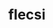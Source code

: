 ---
title: "flecsi"
layout: cache
categories: [package, develop]
meta: {"versions": ["2.1.0", "2.2.0"], "compilers": ["gcc@=11.1.0"], "oss": ["ubuntu20.04"], "platforms": ["linux"], "targets": ["ppc64le", "x86_64_v3"], "stacks": ["e4s", "e4s-power"], "num_specs": 24, "num_specs_by_stack": {"e4s-power": 12, "e4s": 12}}
spec_details: [{"hash": "nfvxokhvflgsei2lgewsko4gzdesqx7n", "compiler": "gcc@=11.1.0", "versions": ["2.1.0"], "os": "ubuntu20.04", "platform": "linux", "target": "ppc64le", "variants": ["backend=mpi", "build_system=cmake", "build_type=RelWithDebInfo", "caliper_detail=none", "~coverage", "~cuda", "~debug_backend", "~disable_metis", "~doc", "~doxygen", "~external_cinch", "~flecstan", "~flog", "generator=make", "~graphviz", "+hdf5", "~ipo", "~kokkos", "~openmp", "+shared", "~tutorial", "~unit_tests"], "stacks": ["e4s-power"], "size": "-", "tarball": "https://binaries.spack.io/develop/build_cache/linux-ubuntu20.04-ppc64le/gcc-11.1.0/flecsi-2.1.0/linux-ubuntu20.04-ppc64le-gcc-11.1.0-flecsi-2.1.0-nfvxokhvflgsei2lgewsko4gzdesqx7n.spack"}, {"hash": "udpslzmrqrhju7p5xwj32cvly2skygbf", "compiler": "gcc@=11.1.0", "versions": ["2.1.0"], "os": "ubuntu20.04", "platform": "linux", "target": "ppc64le", "variants": ["backend=mpi", "build_system=cmake", "build_type=RelWithDebInfo", "caliper_detail=none", "~coverage", "~cuda", "~debug_backend", "~disable_metis", "~doc", "~doxygen", "~external_cinch", "~flecstan", "~flog", "generator=make", "~graphviz", "+hdf5", "~ipo", "~kokkos", "~openmp", "+shared", "~tutorial", "~unit_tests"], "stacks": ["e4s-power"], "size": "-", "tarball": "https://binaries.spack.io/develop/build_cache/linux-ubuntu20.04-ppc64le/gcc-11.1.0/flecsi-2.1.0/linux-ubuntu20.04-ppc64le-gcc-11.1.0-flecsi-2.1.0-udpslzmrqrhju7p5xwj32cvly2skygbf.spack"}, {"hash": "zbsrlwpcltj754grv263l44ltexdqbbt", "compiler": "gcc@=11.1.0", "versions": ["2.1.0"], "os": "ubuntu20.04", "platform": "linux", "target": "ppc64le", "variants": ["backend=mpi", "build_system=cmake", "build_type=RelWithDebInfo", "caliper_detail=none", "~coverage", "+cuda", "cuda_arch=70", "~debug_backend", "~disable_metis", "~doc", "~doxygen", "~external_cinch", "~flecstan", "~flog", "generator=make", "~graphviz", "+hdf5", "~ipo", "~kokkos", "~openmp", "+shared", "~tutorial", "~unit_tests"], "stacks": ["e4s-power"], "size": "-", "tarball": "https://binaries.spack.io/develop/build_cache/linux-ubuntu20.04-ppc64le/gcc-11.1.0/flecsi-2.1.0/linux-ubuntu20.04-ppc64le-gcc-11.1.0-flecsi-2.1.0-zbsrlwpcltj754grv263l44ltexdqbbt.spack"}, {"hash": "xtwuckk63vpgw3gpsi4ywgag5qoa5cax", "compiler": "gcc@=11.1.0", "versions": ["2.1.0"], "os": "ubuntu20.04", "platform": "linux", "target": "ppc64le", "variants": ["backend=mpi", "build_system=cmake", "build_type=RelWithDebInfo", "caliper_detail=none", "~coverage", "+cuda", "cuda_arch=70", "~debug_backend", "~disable_metis", "~doc", "~doxygen", "~external_cinch", "~flecstan", "~flog", "generator=make", "~graphviz", "+hdf5", "~ipo", "~kokkos", "~openmp", "+shared", "~tutorial", "~unit_tests"], "stacks": ["e4s-power"], "size": "-", "tarball": "https://binaries.spack.io/develop/build_cache/linux-ubuntu20.04-ppc64le/gcc-11.1.0/flecsi-2.1.0/linux-ubuntu20.04-ppc64le-gcc-11.1.0-flecsi-2.1.0-xtwuckk63vpgw3gpsi4ywgag5qoa5cax.spack"}, {"hash": "cyo2pwz53ktgyu5ulszmdchlxd5se24p", "compiler": "gcc@=11.1.0", "versions": ["2.2.0"], "os": "ubuntu20.04", "platform": "linux", "target": "ppc64le", "variants": ["backend=mpi", "build_system=cmake", "build_type=Release", "caliper_detail=none", "~cuda", "~doc", "~flog", "generator=make", "~graphviz", "+hdf5", "~ipo", "~kokkos", "~openmp", "~rocm", "+shared"], "stacks": ["e4s-power"], "size": "-", "tarball": "https://binaries.spack.io/develop/build_cache/linux-ubuntu20.04-ppc64le/gcc-11.1.0/flecsi-2.2.0/linux-ubuntu20.04-ppc64le-gcc-11.1.0-flecsi-2.2.0-cyo2pwz53ktgyu5ulszmdchlxd5se24p.spack"}, {"hash": "pu6ucv7a5tbdhlb7aryolyzw43axnrgj", "compiler": "gcc@=11.1.0", "versions": ["2.2.0"], "os": "ubuntu20.04", "platform": "linux", "target": "ppc64le", "variants": ["backend=mpi", "build_system=cmake", "build_type=Release", "caliper_detail=none", "+cuda", "cuda_arch=70", "~doc", "~flog", "generator=make", "~graphviz", "+hdf5", "~ipo", "~kokkos", "~openmp", "~rocm", "+shared"], "stacks": ["e4s-power"], "size": "-", "tarball": "https://binaries.spack.io/develop/build_cache/linux-ubuntu20.04-ppc64le/gcc-11.1.0/flecsi-2.2.0/linux-ubuntu20.04-ppc64le-gcc-11.1.0-flecsi-2.2.0-pu6ucv7a5tbdhlb7aryolyzw43axnrgj.spack"}, {"hash": "ze2sjkrhpovisolv7d4smkpcn625wreg", "compiler": "gcc@=11.1.0", "versions": ["2.2.0"], "os": "ubuntu20.04", "platform": "linux", "target": "ppc64le", "variants": ["backend=mpi", "build_system=cmake", "build_type=RelWithDebInfo", "caliper_detail=none", "+cuda", "cuda_arch=70", "~doc", "~flog", "generator=make", "~graphviz", "+hdf5", "~ipo", "~kokkos", "~openmp", "~rocm", "+shared"], "stacks": ["e4s-power"], "size": "-", "tarball": "https://binaries.spack.io/develop/build_cache/linux-ubuntu20.04-ppc64le/gcc-11.1.0/flecsi-2.2.0/linux-ubuntu20.04-ppc64le-gcc-11.1.0-flecsi-2.2.0-ze2sjkrhpovisolv7d4smkpcn625wreg.spack"}, {"hash": "gsvf6mkwru7lw6xw5aezir7wsmb6uhgp", "compiler": "gcc@=11.1.0", "versions": ["2.2.0"], "os": "ubuntu20.04", "platform": "linux", "target": "ppc64le", "variants": ["backend=mpi", "build_system=cmake", "build_type=RelWithDebInfo", "caliper_detail=none", "~cuda", "~doc", "~flog", "generator=make", "~graphviz", "+hdf5", "~ipo", "~kokkos", "~openmp", "~rocm", "+shared"], "stacks": ["e4s-power"], "size": "-", "tarball": "https://binaries.spack.io/develop/build_cache/linux-ubuntu20.04-ppc64le/gcc-11.1.0/flecsi-2.2.0/linux-ubuntu20.04-ppc64le-gcc-11.1.0-flecsi-2.2.0-gsvf6mkwru7lw6xw5aezir7wsmb6uhgp.spack"}, {"hash": "4uipcikxbwhiljlsrnvwgwzlp4opsb7v", "compiler": "gcc@=11.1.0", "versions": ["2.2.0"], "os": "ubuntu20.04", "platform": "linux", "target": "ppc64le", "variants": ["backend=mpi", "build_system=cmake", "build_type=Release", "caliper_detail=none", "+cuda", "cuda_arch=70", "~doc", "~flog", "generator=make", "~graphviz", "+hdf5", "~ipo", "~kokkos", "~openmp", "~rocm", "+shared"], "stacks": ["e4s-power"], "size": "-", "tarball": "https://binaries.spack.io/develop/build_cache/linux-ubuntu20.04-ppc64le/gcc-11.1.0/flecsi-2.2.0/linux-ubuntu20.04-ppc64le-gcc-11.1.0-flecsi-2.2.0-4uipcikxbwhiljlsrnvwgwzlp4opsb7v.spack"}, {"hash": "jagy4zpicrcsishxgcg3e5w67loaeimt", "compiler": "gcc@=11.1.0", "versions": ["2.2.0"], "os": "ubuntu20.04", "platform": "linux", "target": "ppc64le", "variants": ["backend=mpi", "build_system=cmake", "build_type=Release", "caliper_detail=none", "~cuda", "~doc", "~flog", "generator=make", "~graphviz", "+hdf5", "~ipo", "~kokkos", "~openmp", "~rocm", "+shared"], "stacks": ["e4s-power"], "size": "-", "tarball": "https://binaries.spack.io/develop/build_cache/linux-ubuntu20.04-ppc64le/gcc-11.1.0/flecsi-2.2.0/linux-ubuntu20.04-ppc64le-gcc-11.1.0-flecsi-2.2.0-jagy4zpicrcsishxgcg3e5w67loaeimt.spack"}, {"hash": "rdeau6k4golyrazkms2cn37xfdfd45gg", "compiler": "gcc@=11.1.0", "versions": ["2.2.0"], "os": "ubuntu20.04", "platform": "linux", "target": "ppc64le", "variants": ["backend=mpi", "build_system=cmake", "build_type=RelWithDebInfo", "caliper_detail=none", "+cuda", "cuda_arch=70", "~doc", "~flog", "generator=make", "~graphviz", "+hdf5", "~ipo", "~kokkos", "~openmp", "~rocm", "+shared"], "stacks": ["e4s-power"], "size": "-", "tarball": "https://binaries.spack.io/develop/build_cache/linux-ubuntu20.04-ppc64le/gcc-11.1.0/flecsi-2.2.0/linux-ubuntu20.04-ppc64le-gcc-11.1.0-flecsi-2.2.0-rdeau6k4golyrazkms2cn37xfdfd45gg.spack"}, {"hash": "sfttfw2ovdawjsvokjkr2ntevawmy4yd", "compiler": "gcc@=11.1.0", "versions": ["2.2.0"], "os": "ubuntu20.04", "platform": "linux", "target": "ppc64le", "variants": ["backend=mpi", "build_system=cmake", "build_type=RelWithDebInfo", "caliper_detail=none", "~cuda", "~doc", "~flog", "generator=make", "~graphviz", "+hdf5", "~ipo", "~kokkos", "~openmp", "~rocm", "+shared"], "stacks": ["e4s-power"], "size": "-", "tarball": "https://binaries.spack.io/develop/build_cache/linux-ubuntu20.04-ppc64le/gcc-11.1.0/flecsi-2.2.0/linux-ubuntu20.04-ppc64le-gcc-11.1.0-flecsi-2.2.0-sfttfw2ovdawjsvokjkr2ntevawmy4yd.spack"}, {"hash": "li26yjmq34rawimzmijuld3f2vfuoxku", "compiler": "gcc@=11.1.0", "versions": ["2.2.0"], "os": "ubuntu20.04", "platform": "linux", "target": "x86_64_v3", "variants": ["backend=mpi", "build_system=cmake", "build_type=RelWithDebInfo", "caliper_detail=none", "+cuda", "cuda_arch=80", "~doc", "~flog", "generator=make", "~graphviz", "+hdf5", "~ipo", "~kokkos", "~openmp", "~rocm", "+shared"], "stacks": ["e4s"], "size": "-", "tarball": "https://binaries.spack.io/develop/build_cache/linux-ubuntu20.04-x86_64_v3/gcc-11.1.0/flecsi-2.2.0/linux-ubuntu20.04-x86_64_v3-gcc-11.1.0-flecsi-2.2.0-li26yjmq34rawimzmijuld3f2vfuoxku.spack"}, {"hash": "illuniubxk6fkcnxzu7p2rakh4qhelmu", "compiler": "gcc@=11.1.0", "versions": ["2.1.0"], "os": "ubuntu20.04", "platform": "linux", "target": "x86_64_v3", "variants": ["backend=mpi", "build_system=cmake", "build_type=RelWithDebInfo", "caliper_detail=none", "~coverage", "~cuda", "~debug_backend", "~disable_metis", "~doc", "~doxygen", "~external_cinch", "~flecstan", "~flog", "generator=make", "~graphviz", "+hdf5", "~ipo", "~kokkos", "~openmp", "+shared", "~tutorial", "~unit_tests"], "stacks": ["e4s"], "size": "-", "tarball": "https://binaries.spack.io/develop/build_cache/linux-ubuntu20.04-x86_64_v3/gcc-11.1.0/flecsi-2.1.0/linux-ubuntu20.04-x86_64_v3-gcc-11.1.0-flecsi-2.1.0-illuniubxk6fkcnxzu7p2rakh4qhelmu.spack"}, {"hash": "6464lrok6a5itzoforwf7fdljs2mvaon", "compiler": "gcc@=11.1.0", "versions": ["2.2.0"], "os": "ubuntu20.04", "platform": "linux", "target": "x86_64_v3", "variants": ["backend=mpi", "build_system=cmake", "build_type=Release", "caliper_detail=none", "+cuda", "cuda_arch=80", "~doc", "~flog", "generator=make", "~graphviz", "+hdf5", "~ipo", "~kokkos", "~openmp", "~rocm", "+shared"], "stacks": ["e4s"], "size": "-", "tarball": "https://binaries.spack.io/develop/build_cache/linux-ubuntu20.04-x86_64_v3/gcc-11.1.0/flecsi-2.2.0/linux-ubuntu20.04-x86_64_v3-gcc-11.1.0-flecsi-2.2.0-6464lrok6a5itzoforwf7fdljs2mvaon.spack"}, {"hash": "ym7tdasg3sfu47qit2uw4dtzym2ipa2i", "compiler": "gcc@=11.1.0", "versions": ["2.1.0"], "os": "ubuntu20.04", "platform": "linux", "target": "x86_64_v3", "variants": ["backend=mpi", "build_system=cmake", "build_type=RelWithDebInfo", "caliper_detail=none", "~coverage", "+cuda", "cuda_arch=80", "~debug_backend", "~disable_metis", "~doc", "~doxygen", "~external_cinch", "~flecstan", "~flog", "generator=make", "~graphviz", "+hdf5", "~ipo", "~kokkos", "~openmp", "+shared", "~tutorial", "~unit_tests"], "stacks": ["e4s"], "size": "-", "tarball": "https://binaries.spack.io/develop/build_cache/linux-ubuntu20.04-x86_64_v3/gcc-11.1.0/flecsi-2.1.0/linux-ubuntu20.04-x86_64_v3-gcc-11.1.0-flecsi-2.1.0-ym7tdasg3sfu47qit2uw4dtzym2ipa2i.spack"}, {"hash": "2ehdkpbnhq25k2wep4kltjpon5lz5lzg", "compiler": "gcc@=11.1.0", "versions": ["2.2.0"], "os": "ubuntu20.04", "platform": "linux", "target": "x86_64_v3", "variants": ["backend=mpi", "build_system=cmake", "build_type=Release", "caliper_detail=none", "+cuda", "cuda_arch=80", "~doc", "~flog", "generator=make", "~graphviz", "+hdf5", "~ipo", "~kokkos", "~openmp", "~rocm", "+shared"], "stacks": ["e4s"], "size": "-", "tarball": "https://binaries.spack.io/develop/build_cache/linux-ubuntu20.04-x86_64_v3/gcc-11.1.0/flecsi-2.2.0/linux-ubuntu20.04-x86_64_v3-gcc-11.1.0-flecsi-2.2.0-2ehdkpbnhq25k2wep4kltjpon5lz5lzg.spack"}, {"hash": "osnnx3crd22jcq52r7wxcn2v3w4pu57o", "compiler": "gcc@=11.1.0", "versions": ["2.1.0"], "os": "ubuntu20.04", "platform": "linux", "target": "x86_64_v3", "variants": ["backend=mpi", "build_system=cmake", "build_type=RelWithDebInfo", "caliper_detail=none", "~coverage", "+cuda", "cuda_arch=80", "~debug_backend", "~disable_metis", "~doc", "~doxygen", "~external_cinch", "~flecstan", "~flog", "generator=make", "~graphviz", "+hdf5", "~ipo", "~kokkos", "~openmp", "+shared", "~tutorial", "~unit_tests"], "stacks": ["e4s"], "size": "-", "tarball": "https://binaries.spack.io/develop/build_cache/linux-ubuntu20.04-x86_64_v3/gcc-11.1.0/flecsi-2.1.0/linux-ubuntu20.04-x86_64_v3-gcc-11.1.0-flecsi-2.1.0-osnnx3crd22jcq52r7wxcn2v3w4pu57o.spack"}, {"hash": "sc57y5mp46zgmgq2maed7mo5e6afx7jg", "compiler": "gcc@=11.1.0", "versions": ["2.1.0"], "os": "ubuntu20.04", "platform": "linux", "target": "x86_64_v3", "variants": ["backend=mpi", "build_system=cmake", "build_type=RelWithDebInfo", "caliper_detail=none", "~coverage", "~cuda", "~debug_backend", "~disable_metis", "~doc", "~doxygen", "~external_cinch", "~flecstan", "~flog", "generator=make", "~graphviz", "+hdf5", "~ipo", "~kokkos", "~openmp", "+shared", "~tutorial", "~unit_tests"], "stacks": ["e4s"], "size": "-", "tarball": "https://binaries.spack.io/develop/build_cache/linux-ubuntu20.04-x86_64_v3/gcc-11.1.0/flecsi-2.1.0/linux-ubuntu20.04-x86_64_v3-gcc-11.1.0-flecsi-2.1.0-sc57y5mp46zgmgq2maed7mo5e6afx7jg.spack"}, {"hash": "wxrrwc6azii22s4suau2cc5voklyxozw", "compiler": "gcc@=11.1.0", "versions": ["2.2.0"], "os": "ubuntu20.04", "platform": "linux", "target": "x86_64_v3", "variants": ["backend=mpi", "build_system=cmake", "build_type=RelWithDebInfo", "caliper_detail=none", "~cuda", "~doc", "~flog", "generator=make", "~graphviz", "+hdf5", "~ipo", "~kokkos", "~openmp", "~rocm", "+shared"], "stacks": ["e4s"], "size": "-", "tarball": "https://binaries.spack.io/develop/build_cache/linux-ubuntu20.04-x86_64_v3/gcc-11.1.0/flecsi-2.2.0/linux-ubuntu20.04-x86_64_v3-gcc-11.1.0-flecsi-2.2.0-wxrrwc6azii22s4suau2cc5voklyxozw.spack"}, {"hash": "h5jd5un37kt2bxrb2eruq4655al6irbw", "compiler": "gcc@=11.1.0", "versions": ["2.2.0"], "os": "ubuntu20.04", "platform": "linux", "target": "x86_64_v3", "variants": ["backend=mpi", "build_system=cmake", "build_type=RelWithDebInfo", "caliper_detail=none", "+cuda", "cuda_arch=80", "~doc", "~flog", "generator=make", "~graphviz", "+hdf5", "~ipo", "~kokkos", "~openmp", "~rocm", "+shared"], "stacks": ["e4s"], "size": "-", "tarball": "https://binaries.spack.io/develop/build_cache/linux-ubuntu20.04-x86_64_v3/gcc-11.1.0/flecsi-2.2.0/linux-ubuntu20.04-x86_64_v3-gcc-11.1.0-flecsi-2.2.0-h5jd5un37kt2bxrb2eruq4655al6irbw.spack"}, {"hash": "yaqewbnj7cftvzcy25gy3do3twsscmso", "compiler": "gcc@=11.1.0", "versions": ["2.2.0"], "os": "ubuntu20.04", "platform": "linux", "target": "x86_64_v3", "variants": ["backend=mpi", "build_system=cmake", "build_type=Release", "caliper_detail=none", "~cuda", "~doc", "~flog", "generator=make", "~graphviz", "+hdf5", "~ipo", "~kokkos", "~openmp", "~rocm", "+shared"], "stacks": ["e4s"], "size": "-", "tarball": "https://binaries.spack.io/develop/build_cache/linux-ubuntu20.04-x86_64_v3/gcc-11.1.0/flecsi-2.2.0/linux-ubuntu20.04-x86_64_v3-gcc-11.1.0-flecsi-2.2.0-yaqewbnj7cftvzcy25gy3do3twsscmso.spack"}, {"hash": "rqa7h5f2rgnuse2hkagsjhrn6eqkjzbo", "compiler": "gcc@=11.1.0", "versions": ["2.2.0"], "os": "ubuntu20.04", "platform": "linux", "target": "x86_64_v3", "variants": ["backend=mpi", "build_system=cmake", "build_type=RelWithDebInfo", "caliper_detail=none", "~cuda", "~doc", "~flog", "generator=make", "~graphviz", "+hdf5", "~ipo", "~kokkos", "~openmp", "~rocm", "+shared"], "stacks": ["e4s"], "size": "-", "tarball": "https://binaries.spack.io/develop/build_cache/linux-ubuntu20.04-x86_64_v3/gcc-11.1.0/flecsi-2.2.0/linux-ubuntu20.04-x86_64_v3-gcc-11.1.0-flecsi-2.2.0-rqa7h5f2rgnuse2hkagsjhrn6eqkjzbo.spack"}, {"hash": "gnfnasybvbs7csbv7y6dcxrcus2vvgq2", "compiler": "gcc@=11.1.0", "versions": ["2.2.0"], "os": "ubuntu20.04", "platform": "linux", "target": "x86_64_v3", "variants": ["backend=mpi", "build_system=cmake", "build_type=Release", "caliper_detail=none", "~cuda", "~doc", "~flog", "generator=make", "~graphviz", "+hdf5", "~ipo", "~kokkos", "~openmp", "~rocm", "+shared"], "stacks": ["e4s"], "size": "-", "tarball": "https://binaries.spack.io/develop/build_cache/linux-ubuntu20.04-x86_64_v3/gcc-11.1.0/flecsi-2.2.0/linux-ubuntu20.04-x86_64_v3-gcc-11.1.0-flecsi-2.2.0-gnfnasybvbs7csbv7y6dcxrcus2vvgq2.spack"}]
---